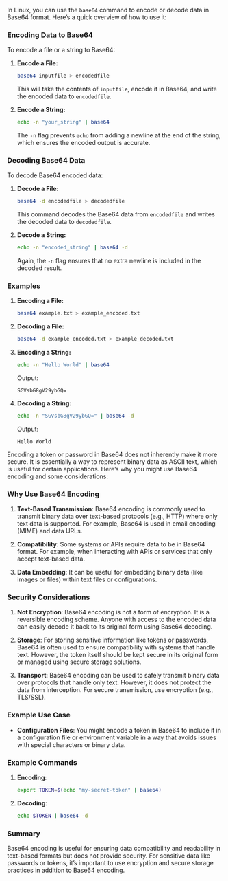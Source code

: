 In Linux, you can use the `base64` command to encode or decode data in Base64 format. Here’s a quick overview of how to use it:

### Encoding Data to Base64

To encode a file or a string to Base64:

1. **Encode a File:**

   ```bash
   base64 inputfile > encodedfile
   ```

   This will take the contents of `inputfile`, encode it in Base64, and write the encoded data to `encodedfile`.

2. **Encode a String:**

   ```bash
   echo -n "your_string" | base64
   ```

   The `-n` flag prevents `echo` from adding a newline at the end of the string, which ensures the encoded output is accurate.

### Decoding Base64 Data

To decode Base64 encoded data:

1. **Decode a File:**

   ```bash
   base64 -d encodedfile > decodedfile
   ```

   This command decodes the Base64 data from `encodedfile` and writes the decoded data to `decodedfile`.

2. **Decode a String:**

   ```bash
   echo -n "encoded_string" | base64 -d
   ```

   Again, the `-n` flag ensures that no extra newline is included in the decoded result.

### Examples

1. **Encoding a File:**

   ```bash
   base64 example.txt > example_encoded.txt
   ```

2. **Decoding a File:**

   ```bash
   base64 -d example_encoded.txt > example_decoded.txt
   ```

3. **Encoding a String:**

   ```bash
   echo -n "Hello World" | base64
   ```

   Output:

   ```
   SGVsbG8gV29ybGQ=
   ```

4. **Decoding a String:**

   ```bash
   echo -n "SGVsbG8gV29ybGQ=" | base64 -d
   ```

   Output:

   ```
   Hello World
   ```

Encoding a token or password in Base64 does not inherently make it more secure. It is essentially a way to represent binary data as ASCII text, which is useful for certain applications. Here’s why you might use Base64 encoding and some considerations:

### Why Use Base64 Encoding

1. **Text-Based Transmission**: Base64 encoding is commonly used to transmit binary data over text-based protocols (e.g., HTTP) where only text data is supported. For example, Base64 is used in email encoding (MIME) and data URLs.

2. **Compatibility**: Some systems or APIs require data to be in Base64 format. For example, when interacting with APIs or services that only accept text-based data.

3. **Data Embedding**: It can be useful for embedding binary data (like images or files) within text files or configurations.

### Security Considerations

1. **Not Encryption**: Base64 encoding is not a form of encryption. It is a reversible encoding scheme. Anyone with access to the encoded data can easily decode it back to its original form using Base64 decoding.

2. **Storage**: For storing sensitive information like tokens or passwords, Base64 is often used to ensure compatibility with systems that handle text. However, the token itself should be kept secure in its original form or managed using secure storage solutions.

3. **Transport**: Base64 encoding can be used to safely transmit binary data over protocols that handle only text. However, it does not protect the data from interception. For secure transmission, use encryption (e.g., TLS/SSL).

### Example Use Case

- **Configuration Files**: You might encode a token in Base64 to include it in a configuration file or environment variable in a way that avoids issues with special characters or binary data.

### Example Commands

1. **Encoding**:

   ```bash
   export TOKEN=$(echo "my-secret-token" | base64)
   ```

2. **Decoding**:

   ```bash
   echo $TOKEN | base64 -d
   ```

### Summary

Base64 encoding is useful for ensuring data compatibility and readability in text-based formats but does not provide security. For sensitive data like passwords or tokens, it’s important to use encryption and secure storage practices in addition to Base64 encoding.

